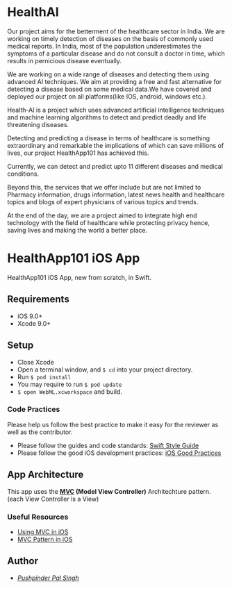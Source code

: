 # HealthAI

Our project aims for the betterment of the healthcare sector in India. We are working on timely detection of diseases on the basis of commonly used medical reports. In India, most of the population underestimates the symptoms of a particular disease and do not consult a doctor in time, which results in pernicious disease eventually.

We are working on a wide range of diseases and detecting them using advanced AI techniques. We aim at providing a free and fast alternative for detecting a disease based on some medical data.We have covered and deployed our project on all platforms(like IOS, android, windows etc.).

Health-AI is a project which uses advanced artificial intelligence techniques and machine learning algorithms to detect and predict deadly and life threatening diseases.

Detecting and predicting a disease in terms of healthcare is something extraordinary and remarkable the implications of which can save millions of lives, our project HealthApp101 has achieved this.

Currently, we can detect and predict upto 11 different diseases and medical conditions.

Beyond this, the services that we offer include but are not limited to Pharmacy information, drugs information, latest news health and healthcare topics and blogs of expert physicians of various topics and trends.

At the end of the day, we are a project aimed to integrate high end technology with the field of healthcare while protecting privacy hence, saving lives and making the world a better place.

# HealthApp101 iOS App

HealthApp101 iOS App, new from scratch, in Swift.

## Requirements

- iOS 9.0+
- Xcode 9.0+

## Setup
- Close Xcode
- Open a terminal window, and `$ cd` into your project directory.
- Run `$ pod install`
- You may require to run `$ pod update`
- `$ open WebML.xcworkspace` and build.

### Code Practices
Please help us follow the best practice to make it easy for the reviewer as well as the contributor.
* Please follow the guides and code standards: [Swift Style Guide](https://github.com/linkedin/swift-style-guide)
* Please follow the good iOS development practices: [iOS Good Practices](https://github.com/futurice/ios-good-practices)

## App Architecture

This app uses the **[MVC](https://www.raywenderlich.com/1000705-model-view-controller-mvc-in-ios-a-modern-approach) (Model View Controller)** Architechture pattern. (each View Controller is a View)


### Useful Resources

* [Using MVC in iOS](https://www.raywenderlich.com/1000705-model-view-controller-mvc-in-ios-a-modern-approach)
* [MVC Pattern in iOS](https://developer.apple.com/library/archive/documentation/General/Conceptual/DevPedia-CocoaCore/MVC.html)

## Author

* *[Pushpinder Pal Singh](https://github.com/pushpinderpalsingh)*

